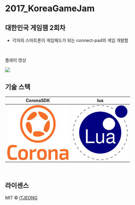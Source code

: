 # 2017_KoreaGameJam

## 대한민국 게임잼 2회차


- 각자의 스마트폰이 게임패드가 되는 connect-pad의 게임 개발함

<br>

플레이 영상<br>

<img src="ingame.gif"/>

<br>

## 기술 스택

| CoronaSDK | lua |
| :--------: | :--------: |
|   <img src="https://raw.githubusercontent.com/ITJEONG-DEV/README/main/.images/coronasdk.png" width="200" height="180"/>   |   <img src="https://raw.githubusercontent.com/ITJEONG-DEV/README/main/.images/lua.png" width="180" height="180"/>    |

<br>

## 라이센스

MIT &copy; [ITJEONG](mailto:derbana1027@gmail.com)

